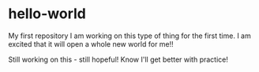 # hello-world
My first repository
I am working on this type of thing for the first time.  I am excited that it will open a whole new world for me!!

Still working on this - still hopeful!  Know I'll get better with practice!
